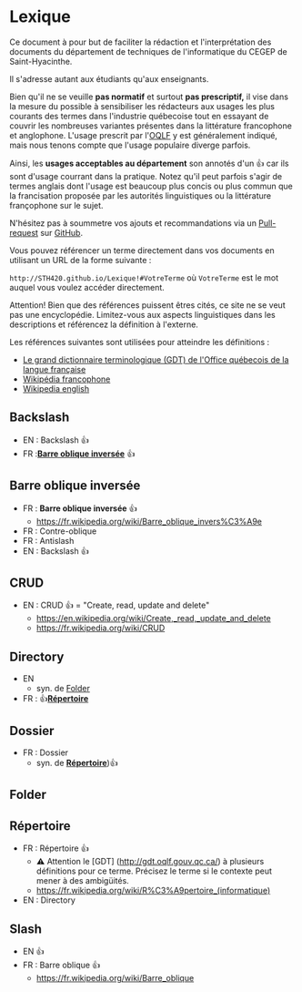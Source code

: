 # Lexique

Ce document à pour but de faciliter la rédaction et l'interprétation des documents du département de techniques de l'informatique du CEGEP de Saint-Hyacinthe.

Il s'adresse autant aux étudiants qu'aux enseignants. 

Bien qu'il ne se veuille **pas normatif** et surtout **pas prescriptif,** il vise dans la mesure du possible à sensibiliser les rédacteurs aux usages les plus courants des termes dans l'industrie québecoise tout en essayant de couvrir les nombreuses variantes présentes dans la littérature francophone et anglophone. L'usage prescrit par l'[OQLF](https://www.oqlf.gouv.qc.ca/accueil.aspx) y est généralement indiqué, mais nous tenons compte que l'usage populaire diverge parfois.

Ainsi, les **usages acceptables au département** son annotés d'un 👍 car ils sont d'usage courrant dans la pratique. Notez qu'il peut parfois s'agir de termes anglais dont l'usage est beaucoup plus concis ou plus commun que la francisation proposée par les autorités linguistiques ou la littérature françophone sur le sujet.

N'hésitez pas à soummetre vos ajouts et recommandations via un [Pull-request](https://help.github.com/en/github/collaborating-with-issues-and-pull-requests) sur [GitHub](https://github.com/STH420/Terminologie).

Vous pouvez référencer un terme directement dans vos documents en utilisant un URL de la forme suivante :

`http://STH420.github.io/Lexique!#VotreTerme` où `VotreTerme` est le mot auquel vous voulez accéder directement.

Attention! Bien que des références puissent êtres cités, ce site ne se veut pas une encyclopédie. Limitez-vous aux aspects linguistiques dans les descriptions et référencez la définition à l'externe.

Les références suivantes sont utilisées pour atteindre les définitions :

* [Le grand dictionnaire terminologique (GDT) de l'Office québecois de la langue française](http://gdt.oqlf.gouv.qc.ca/)
* [Wikipédia francophone](https://fr.wikipedia.org/)
* [Wikipedia english](https://www.wikipedia.org/)

## Backslash

*   EN : Backslash 👍
*   FR :[**Barre oblique inversée**](#barre-oblique-inverse) 👍


## Barre oblique inversée

*   FR : **Barre oblique inversée** 👍
    *   https://fr.wikipedia.org/wiki/Barre_oblique_invers%C3%A9e
*   FR : Contre-oblique
*   FR : Antislash
*   EN : Backslash 👍

## CRUD

*   EN : CRUD 👍 = "Create, read, update and delete" 
    *   https://en.wikipedia.org/wiki/Create,_read,_update_and_delete
    *   https://fr.wikipedia.org/wiki/CRUD

## Directory

*   EN
    *   syn. de [Folder](#folder)
*   FR : 👍[**Répertoire**](#rpertoire) 

## Dossier

*   FR : Dossier
    *   syn. de [**Répertoire**](#rpertoire))👍

## Folder


## Répertoire

*   FR : Répertoire 👍
    *   ⚠ Attention le [GDT] (http://gdt.oqlf.gouv.qc.ca/) à plusieurs définitions pour ce terme. Précisez le terme si le contexte peut mener à des ambigüités.
    *   https://fr.wikipedia.org/wiki/R%C3%A9pertoire_(informatique)
*   EN : Directory

## Slash

*   EN 👍
*   FR : Barre oblique 👍
    *   https://fr.wikipedia.org/wiki/Barre_oblique